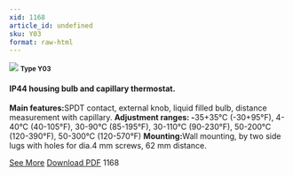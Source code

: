 ```yaml
---
xid: 1168
article_id: undefined
sku: Y03
format: raw-html
---
```

 <img src="./1168/Y03.jpg" class="card-imgs mb-2">
 <small class="text-grey mb-2"><b>Type Y03</b> </small>
 <h4>IP44 housing bulb and capillary thermostat.</h4>
 <p><b>Main features:</b>SPDT contact, external knob, liquid filled bulb, distance measurement with capillary.
 <b>Adjustment ranges: -</b>35+35&#xB0;C (-30+95&#xB0;F), 4-40&#xB0;C (40-105&#xB0;F), 30-90&#xB0;C (85-195&#xB0;F), 30-110&#xB0;C (90-230&#xB0;F), 50-200&#xB0;C (120-390&#xB0;F), 50-300&#xB0;C (120-570&#xB0;F)
 <b>Mounting:</b>Wall mounting, by two side lugs with holes for dia.4 mm screws, 62 mm distance.</p>
 <div class="btns">
 <a href="../en/ip44-housing-bulb-and-capillary-thermostat-y03.html" class="btn-red">See More</a>
 <a href="../en/pdf/2-20IP20 to IP44 Enclosures and thermostatic controls20130606.pdf" target="_blank" class="btn-red">Download PDF</a>
 <!-- <a href="http://www.ultimheat.com/cat2.html" target="_blank" class="access-link"> Access full catalogue <i class="fa fa-external-link" aria-hidden="true"></i> </a> -->
 <span class="number-btn">1168</span>
 </div>
 